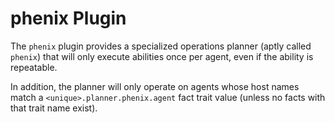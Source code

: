 # phenix Plugin

The `phenix` plugin provides a specialized operations planner (aptly called
`phenix`) that will only execute abilities once per agent, even if the ability
is repeatable.

In addition, the planner will only operate on agents whose host names match a
`<unique>.planner.phenix.agent` fact trait value (unless no facts with that
trait name exist).

